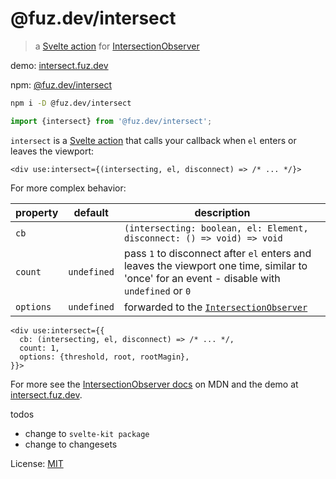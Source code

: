 # @fuz.dev/intersect

> a [Svelte action](https://svelte.dev/docs/svelte-action) for
> [IntersectionObserver](https://developer.mozilla.org/en-US/docs/Web/API/IntersectionObserver/IntersectionObserver)

demo: [intersect.fuz.dev](https://intersect.fuz.dev/)

npm: [@fuz.dev/intersect](https://www.npmjs.com/package/@fuz.dev/intersect)

```bash
npm i -D @fuz.dev/intersect
```

```ts
import {intersect} from '@fuz.dev/intersect';
```

`intersect` is a [Svelte action](https://svelte.dev/docs/svelte-action)
that calls your callback when `el` enters or leaves the viewport:

```svelte
<div use:intersect={(intersecting, el, disconnect) => /* ... */}>
```

For more complex behavior:

| property  | default     | description                                                                                                                                 |
| --------- | ----------- | ------------------------------------------------------------------------------------------------------------------------------------------- |
| `cb`      |             | `(intersecting: boolean, el: Element, disconnect: () => void) => void`                                                                      |
| `count`   | `undefined` | pass `1` to disconnect after `el` enters and leaves the viewport one time, similar to 'once' for an event - disable with `undefined` or `0` |
| `options` | `undefined` | forwarded to the [`IntersectionObserver`](https://developer.mozilla.org/en-US/docs/Web/API/IntersectionObserver/IntersectionObserver)       |

```svelte
<div use:intersect={{
  cb: (intersecting, el, disconnect) => /* ... */,
  count: 1,
  options: {threshold, root, rootMagin},
}}>
```

For more see the
[IntersectionObserver docs](https://developer.mozilla.org/en-US/docs/Web/API/IntersectionObserver/IntersectionObserver) on MDN
and the demo at [intersect.fuz.dev](https://intersect.fuz.dev/).

todos

- change to `svelte-kit package`
- change to changesets

License: [MIT](LICENSE)
